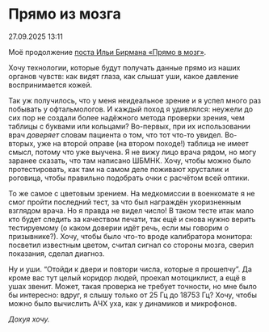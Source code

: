 # Прямо из мозга

<div class="article-publication-date">
    <time datetime="2025-09-27 13:11">27.09.2025 13:11</time>
</div>

Моё продолжение [поста Ильи Бирмана «Прямо в мозг»](https://ilyabirman.ru/meanwhile/all/pryamo-v-mozg/). 

Хочу технологии, которые будут получать данные прямо из наших органов чувств: как видят глаза, как слышат уши, какое давление воспринимается кожей.

Так уж получилось, что у меня неидеальное зрение и я успел много раз побывать у офтальмологов. И каждый поход я удивлялся: неужели до сих пор не создали более надёжного метода проверки зрения, чем таблицы с буквами или кольцами? Во-первых, при их использовании врач *доверяет* словам пациента о том, что тот что-то увидел. Во-вторых, уже на второй оправе (на втором походе!) таблица не имеет смысл, потому что уже выучена. Я не вижу лицо врача рядом, но могу заранее сказать, что там написано ШБМНК. Хочу, чтобы можно было протестировать, как там на самом деле поживают хрусталик и роговица, чтобы правильно подобрать очки с расчётом всей оптики.

То же самое с цветовым зрением. На медкомиссии в военкомате я не смог пройти последний тест, за что был награждён укоризненным взглядом врача. Но я правда не видел число! В таком тесте итак мало кто будет следить за качеством печати, так ещё и снова нужно верить тестируемому (о каком доверии идёт речь, если мы говорим о призывнике?). Хочу, чтобы было что-то вроде калибратора монитора: посветил известным цветом, считал сигнал со стороны мозга, сверил показания, сделал диагноз.

Ну и уши. “Отойди к двери и повтори числа, которые я прошепчу”. Да кроме вас тут целый коридор людей, проехал мотоциклист, а ещё в ушах звенит. Может, такая проверка не требует точности, но мне было бы интересно: вдруг, я слышу только от 25 Гц до 18753 Гц? Хочу, чтобы можно было вычислить АЧХ уха, как у динамиков и микрофонов.

*Дохуя хочу.*